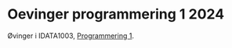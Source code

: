 # Oevinger programmering 1 2024

Øvinger i IDATA1003, [Programmering 1](https://www.ntnu.no/studier/emner/IDATA1003#tab=omEmnet).

